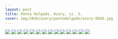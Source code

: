 ```yaml
---
layout: post
title: Ponta Delgada, Azory, cz. 3.
cover: img/2016/azory/pontadelgada/azory-0926.jpg
---
```

<img src="/img/2016/azory/pontadelgada/azory-0926.jpg">
<img src="/img/2016/azory/pontadelgada/azory-0974.jpg">
<img src="/img/2016/azory/pontadelgada/azory-0983.jpg">
<img src="/img/2016/azory/pontadelgada/azory-0963.jpg">
<img src="/img/2016/azory/pontadelgada/azory-0960.jpg">
<img src="/img/2016/azory/pontadelgada/azory-0948.jpg">
<img src="/img/2016/azory/pontadelgada/azory-0943.jpg">
<img src="/img/2016/azory/pontadelgada/azory-0988.jpg">
<img src="/img/2016/azory/pontadelgada/azory-0931.jpg">
<img src="/img/2016/azory/pontadelgada/azory-0333.jpg">
<img src="/img/2016/azory/pontadelgada/azory-0558.jpg">
<img src="/img/2016/azory/pontadelgada/azory-0508.jpg">
<img src="/img/2016/azory/pontadelgada/azory-0337.jpg">
<img src="/img/2016/azory/pontadelgada/azory-0671.jpg">

<div class="fb-comments" data-href="http://emilkape.github.io/Ponta-Delgada3-2016" data-numposts="5" data-width="100%"></div>
